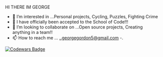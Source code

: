 HI THERE IM GEORGE 
- 👀 I’m interested in ...Personal projects, Cycling, Puzzles, Fighting Crime  
- 🌱 I have officially been accepted to the School of Code!!! 
- 💞️ I’m looking to collaborate on ...Open source projects, Creating anything in a team!!
- 📫 How to reach me ... ..georgegordon5@gmail.com
-.

[![Codewars Badge](https://www.codewars.com/users/Flashggordon/badges/large)](https://www.codewars.com/users/Flashggordon)
<!---
Flashggordon/Flashggordon is a ✨ special ✨ repository because its `README.md` (this file) appears on your GitHub profile.
You can click the Preview link to take a look at your changes.
--->
